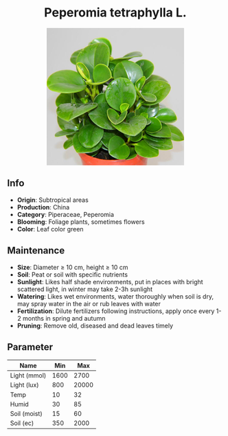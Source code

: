 <h1 align='center'>Peperomia tetraphylla L.</h1>
<p align="center">
    <img 
        align='center'
        width='320'
        src="../images/peperomia tetraphylla l.png" 
        alt='Peperomia tetraphylla L.' />
</p>

## Info

 - **Origin**: Subtropical areas
 - **Production**: China
 - **Category**: Piperaceae, Peperomia
 - **Blooming**: Foliage plants, sometimes flowers
 - **Color**: Leaf color green

## Maintenance

 - **Size**: Diameter ≥ 10 cm, height ≥ 10 cm
 - **Soil**: Peat or soil with specific nutrients
 - **Sunlight**: Likes half shade environments, put in places with bright scattered light, in winter may take 2-3h sunlight
 - **Watering**: Likes wet environments, water thoroughly when soil is dry, may spray water in the air or rub leaves with water
 - **Fertilization**: Dilute fertilizers following instructions,  apply once every 1-2 months in spring and autumn
 - **Pruning**: Remove old, diseased and dead leaves timely

## Parameter

| Name         | Min  | Max   |
|--------------|------|-------|
| Light (mmol) | 1600 | 2700  |
| Light (lux)  | 800 | 20000 |
| Temp         | 10    | 32    |
| Humid        | 30   | 85    |
| Soil (moist) | 15   | 60    |
| Soil (ec)    | 350  | 2000  |